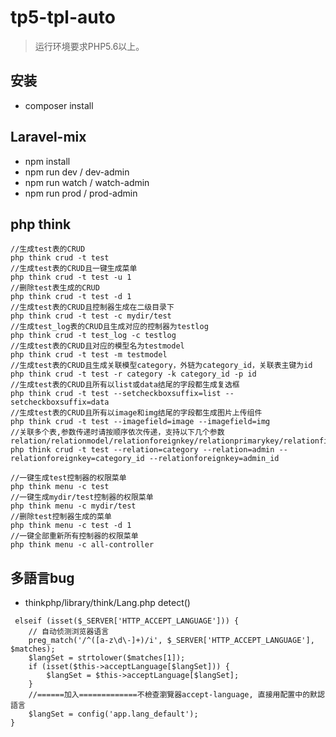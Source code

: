 # tp5-tpl-auto

> 运行环境要求PHP5.6以上。

## 安装

+ composer install

## Laravel-mix

+ npm install
+ npm run dev / dev-admin
+ npm run watch / watch-admin
+ npm run prod / prod-admin

## php think

```
//生成test表的CRUD
php think crud -t test
//生成test表的CRUD且一键生成菜单
php think crud -t test -u 1
//删除test表生成的CRUD
php think crud -t test -d 1
//生成test表的CRUD且控制器生成在二级目录下
php think crud -t test -c mydir/test
//生成test_log表的CRUD且生成对应的控制器为testlog
php think crud -t test_log -c testlog
//生成test表的CRUD且对应的模型名为testmodel
php think crud -t test -m testmodel
//生成test表的CRUD且生成关联模型category，外链为category_id，关联表主键为id
php think crud -t test -r category -k category_id -p id
//生成test表的CRUD且所有以list或data结尾的字段都生成复选框
php think crud -t test --setcheckboxsuffix=list --setcheckboxsuffix=data
//生成test表的CRUD且所有以image和img结尾的字段都生成图片上传组件
php think crud -t test --imagefield=image --imagefield=img
//关联多个表,参数传递时请按顺序依次传递，支持以下几个参数relation/relationmodel/relationforeignkey/relationprimarykey/relationfields/relationmode
php think crud -t test --relation=category --relation=admin --relationforeignkey=category_id --relationforeignkey=admin_id
```

```
//一键生成test控制器的权限菜单
php think menu -c test
//一键生成mydir/test控制器的权限菜单
php think menu -c mydir/test
//删除test控制器生成的菜单
php think menu -c test -d 1
//一键全部重新所有控制器的权限菜单
php think menu -c all-controller
```

## 多語言bug
* thinkphp/library/think/Lang.php detect()
```
 elseif (isset($_SERVER['HTTP_ACCEPT_LANGUAGE'])) {
    // 自动侦测浏览器语言
    preg_match('/^([a-z\d\-]+)/i', $_SERVER['HTTP_ACCEPT_LANGUAGE'], $matches);
    $langSet = strtolower($matches[1]);
    if (isset($this->acceptLanguage[$langSet])) {
        $langSet = $this->acceptLanguage[$langSet];
    }
    //======加入=============不檢查瀏覽器accept-language, 直接用配置中的默認語言
    $langSet = config('app.lang_default');
}
```